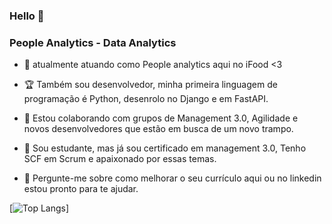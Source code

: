 ### Hello 👋


### People Analytics - Data Analytics

- 🔭 atualmente atuando como People analytics aqui no iFood <3

- 🏆 Também sou desenvolvedor, minha primeira linguagem de programação é Python, desenrolo no Django e em FastAPI.

- 👯 Estou colaborando com grupos de Management 3.0, Agilidade e novos desenvolvedores que estão em busca de um novo trampo.

- 🚀 Sou estudante, mas já sou certificado em management 3.0, Tenho SCF em Scrum e apaixonado por essas temas. 

- 💬 Pergunte-me sobre como melhorar o seu currículo aqui ou no linkedin estou pronto para te ajudar.



[![Top Langs](https://github-readme-stats.vercel.app/api/top-langs/?username=marciocl=compact)]
